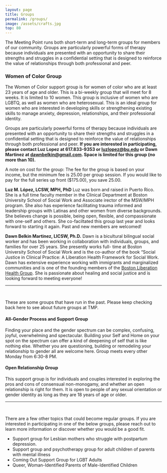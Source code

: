 ```yaml
---
layout: page
title: Groups
permalink: /groups/
image: /assets/crafts.jpg
top: 80
---
```


The Meeting Point runs both short-term and long-term groups for members of our community. Groups are particularly powerful forms of therapy because individuals are presented with an opportunity to share their strengths and struggles in a confidential setting that is designed to reinforce the value of relationships through both professional and peer.

### Women of Color Group
The Women of Color support group is for women of color who are at least 23 years of age and older. This is a bi-weekly group that will meet for 8 weeks. It is limited to 10 women. This group is inclusive of women who are LGBTQ, as well as women who are heterosexual. This is an ideal group for women who are interested in developing skills or strengthening existing skills to manage anxiety, depression, relationships, and their professional identity.

Groups are particularly powerful forms of therapy because individuals are presented with an opportunity to share their strengths and struggles in a confidential setting that is designed to reinforce the value of relationships through both professional and peer. **If you are interested in participating, please contact Luz Lopez at 617.833-9353 or luzlopez@bu.edu or Dawn Martinez at dawnbelkin@gmail.com. Space is limited for this group (no more than 10).**

A note on cost for the group: The fee for the group is based on your income, but the minimum fee is 25.00 per group session. If you would like to pay for the full series up front ($175.00), you save 25.00.

**Luz M. López, LCSW, MPH, PhD**
Luz was born and raised in Puerto Rico. She is a full time faculty member in the Clinical Department at Boston University School of Social Work and Associate irector of the MSW/MPH program. She also has experience facilitating trauma informed and leadership groups with Latinas and other women from diverse backgrounds. She believes change is possible, being open, flexible, and compassionate with one-self and others. She co-faciltated this group last year and looks forward to starting it again. Past and new members are welcomed!

**Dawn Belkin Martinez, LICSW, Ph.D.**
Dawn is a bicultural bilingual social worker and has been working in collaboration with individuals, groups, and families for over 25 years. She presently works full- time at Boston University School of Social Work and is the co-author of the book “Social Justice in Clinical Practice: A Liberation Health Framework for Social Work. Dawn has extensive experience working with immigrants and marginalized communities and is one of the founding members of the [Boston Liberation Health Group](https://www.bostonliberationhealth.org/). She is passionate about healing and social justice and is looking forward to meeting everyone!

---
<br/>

These are some groups that have run in the past. Please keep checking back here to see about future groups at TMP. 

#### All-Gender Process and Support Group
Finding your place and the gender spectrum can be complex, confusing, joyful, overwhelming and spectacular. Building your Self and Home on your spot on the spectrum can offer a kind of deepening of self that is like nothing else. Whether you are questioning, building or remodeling your relationship to gender all are welcome here. Group meets every other Monday from 6:30-8 PM.

#### Open Relationship Group
This support group is for individuals and couples interested in exploring the pros and cons of consensual non-monogamy, and whether an open relationship is right for them. It is open to people of any sexual orientation or gender identity as long as they are 18 years of age or older.

---
<br/>

There are a few other topics that could become regular groups. If you are interested in participating in one of the below groups, please reach out to learn more information or discover whether you would be a good fit.
* Support group for Lesbian mothers who struggle with postpartum depression.
* Support group and psychotherapy group for adult children of parents with mental illness
* Coming Out Support Group for LGBT Adults
* Queer, Woman-Identified Parents of Male-Identified Children
